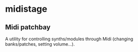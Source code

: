 # midistage
## Midi patchbay 

A utility for controlling synths/modules through Midi (changing banks/patches, setting volume...).

